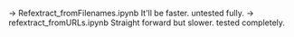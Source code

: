 -> Refextract_fromFilenames.ipynb
It'll be faster. untested fully.
-> refextract_fromURLs.ipynb
Straight forward but slower. tested completely.
